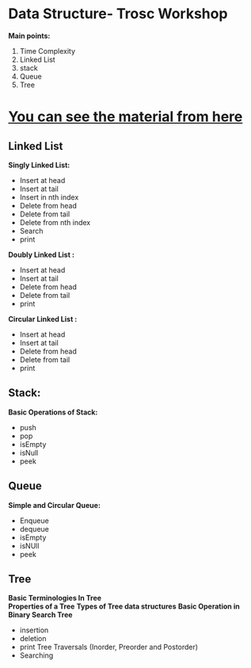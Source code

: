 # Data Structure- Trosc Workshop
**Main points:**

 1. Time Complexity
 2. Linked List
 3. stack
 4. Queue
 5. Tree

# [You can see the material from here ](https://docs.google.com/document/d/1EWznMVHHF_scHAn8hwAcV1wB5-_koxPF6MJiwBoNsMI/edit)
## **Linked List**
**Singly Linked List:**
 - Insert at head
 - Insert at tail
 - Insert in nth index
 - Delete from head
 - Delete from tail 
 - Delete from nth index
 - Search
 - print


**Doubly Linked List :**
 - Insert at head
 - Insert at tail
 - Delete from head
 - Delete from tail 
 - print

**Circular Linked List :**
 - Insert at head
 - Insert at tail
 - Delete from head
 - Delete from tail 
 - print
 
## Stack:
**Basic Operations of Stack:**
- push
- pop
- isEmpty
- isNull
- peek

## Queue
**Simple and Circular Queue:**
 - Enqueue
 - dequeue
 - isEmpty
 - isNUll
 - peek
## Tree
**Basic Terminologies In Tree**
<br>
**Properties of a Tree**
**Types of Tree data structures**
**Basic Operation in Binary Search Tree**
- insertion
- deletion
- print Tree Traversals  (Inorder, Preorder and Postorder)
- Searching

